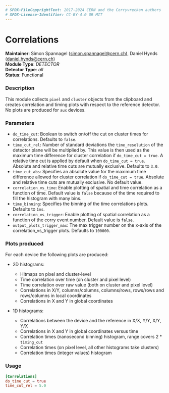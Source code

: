```yaml
---
# SPDX-FileCopyrightText: 2017-2024 CERN and the Corryvreckan authors
# SPDX-License-Identifier: CC-BY-4.0 OR MIT
---
```

# Correlations
**Maintainer**: Simon Spannagel (<simon.spannagel@cern.ch>), Daniel Hynds (<daniel.hynds@cern.ch>)  
**Module Type**: *DETECTOR*  
**Detector Type**: *all*  
**Status**: Functional

### Description
This module collects `pixel` and `cluster` objects from the clipboard and creates correlation and timing plots with respect to the reference detector.
No plots are produced for `aux` devices.

### Parameters
* `do_time_cut`: Boolean to switch on/off the cut on cluster times for correlations. Defaults to `false`.
* `time_cut_rel`: Number of standard deviations the `time_resolution` of the detector plane will be multiplied by. This value is then used as the maximum time difference for cluster correlation if `do_time_cut = true`. A relative time cut is applied by default when `do_time_cut = true`. Absolute and relative time cuts are mutually exclusive. Defaults to `3.0`.
* `time_cut_abs`: Specifies an absolute value for the maximum time difference allowed for cluster correlation if `do_time_cut = true`. Absolute and relative time cuts are mutually exclusive. No default value.
* `correlation_vs_time`: Enable plotting of spatial and time correlation as a function of time. Default value is `false` because of the time required to fill the histogram with many bins.
* `time_binning`: Specifies the binning of the time correlations plots. Defaults to `1ns`.
* `correlation_vs_trigger`: Enable plotting of spatial correlation as a function of the corry event number. Default value is `false`.
* `output_plots_trigger_max`: The max trigger number on the x-axis of the correlation_vs_trigger plots. Defaults to `100000`.

### Plots produced
For each device the following plots are produced:

* 2D histograms:
    * Hitmaps on pixel and cluster-level
    * Time correlation over time (on cluster and pixel level)
    * Time correlation over raw value (both on cluster and pixel level)
    * Correlations in X/Y, columns/columns, columns/rows, rows/rows and rows/columns in local coordinates
    * Correlations in X and Y in global coordinates

* 1D histograms:
    * Correlations between the device and the reference in X/X, Y/Y, X/Y, Y/X
    * Correlations in X and Y in global coordinates versus time
    * Correlation times (nanosecond binning) histogram, range covers 2 * `timing_cut`
    * Correlation times (on pixel level, all other histograms take clusters)
    * Correlation times (integer values) histogram

### Usage
```toml
[Correlations]
do_time_cut = true
time_cut_rel = 5.0
```

